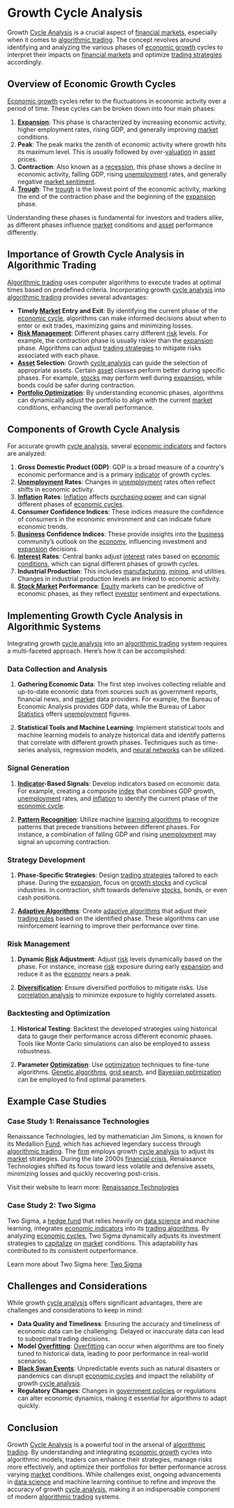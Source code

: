 # Growth Cycle Analysis

Growth [Cycle Analysis](../c/cycle_analysis.md) is a crucial aspect of [financial markets](../f/financial_market.md), especially when it comes to [algorithmic trading](../a/algorithmic_trading.md). The concept revolves around identifying and analyzing the various phases of [economic growth](../e/economic_growth.md) cycles to interpret their impacts on [financial markets](../f/financial_market.md) and optimize [trading strategies](../t/trading_strategies.md) accordingly.

## Overview of Economic Growth Cycles

[Economic growth](../e/economic_growth.md) cycles refer to the fluctuations in economic activity over a period of time. These cycles can be broken down into four main phases:

1. **[Expansion](../e/expansion.md)**: This phase is characterized by increasing economic activity, higher employment rates, rising GDP, and generally improving [market](../m/market.md) conditions.
2. **Peak**: The peak marks the zenith of economic activity where growth hits its maximum level. This is usually followed by over-[valuation](../v/valuation.md) in [asset](../a/asset.md) prices.
3. **Contraction**: Also known as a [recession](../r/recession.md), this phase shows a decline in economic activity, falling GDP, rising [unemployment](../u/unemployment.md) rates, and generally negative [market sentiment](../m/market_sentiment.md).
4. **[Trough](../t/trough.md)**: The [trough](../t/trough.md) is the lowest point of the economic activity, marking the end of the contraction phase and the beginning of the [expansion](../e/expansion.md) phase.

Understanding these phases is fundamental for investors and traders alike, as different phases influence [market](../m/market.md) conditions and [asset](../a/asset.md) performance differently.

## Importance of Growth Cycle Analysis in Algorithmic Trading

[Algorithmic trading](../a/algorithmic_trading.md) uses computer algorithms to execute trades at optimal times based on predefined criteria. Incorporating growth [cycle analysis](../c/cycle_analysis.md) into [algorithmic trading](../a/algorithmic_trading.md) provides several advantages:

- **Timely [Market](../m/market.md) Entry and Exit**: By identifying the current phase of the [economic cycle](../e/economic_cycle.md), algorithms can make informed decisions about when to enter or exit trades, maximizing gains and minimizing losses.
- **[Risk Management](../r/risk_management.md)**: Different phases carry different [risk](../r/risk.md) levels. For example, the contraction phase is usually riskier than the [expansion](../e/expansion.md) phase. Algorithms can adjust [trading strategies](../t/trading_strategies.md) to mitigate risks associated with each phase.
- **[Asset](../a/asset.md) Selection**: Growth [cycle analysis](../c/cycle_analysis.md) can guide the selection of appropriate assets. Certain [asset](../a/asset.md) classes perform better during specific phases. For example, [stocks](../s/stock.md) may perform well during [expansion](../e/expansion.md), while bonds could be safer during contraction.
- **[Portfolio Optimization](../p/portfolio_optimization.md)**: By understanding economic phases, algorithms can dynamically adjust the portfolio to align with the current [market](../m/market.md) conditions, enhancing the overall performance.

## Components of Growth Cycle Analysis

For accurate growth [cycle analysis](../c/cycle_analysis.md), several [economic indicators](../e/economic_indicators.md) and factors are analyzed:

1. **Gross Domestic Product (GDP)**: GDP is a broad measure of a country's economic performance and is a primary [indicator](../i/indicator.md) of growth cycles.
2. **[Unemployment](../u/unemployment.md) Rates**: Changes in [unemployment](../u/unemployment.md) rates often reflect shifts in economic activity.
3. **[Inflation](../i/inflation.md) Rates**: [Inflation](../i/inflation.md) affects [purchasing power](../p/purchasing_power.md) and can signal different phases of [economic cycles](../e/economic_cycles.md).
4. **Consumer Confidence Indices**: These indices measure the confidence of consumers in the economic environment and can indicate future economic trends.
5. **[Business](../b/business.md) Confidence Indices**: These provide insights into the [business](../b/business.md) community’s outlook on the [economy](../e/economy.md), influencing investment and [expansion](../e/expansion.md) decisions.
6. **[Interest](../i/interest.md) Rates**: Central banks adjust [interest](../i/interest.md) rates based on [economic conditions](../e/economic_conditions.md), which can signal different phases of growth cycles.
7. **Industrial Production**: This includes [manufacturing](../m/manufacturing.md), [mining](../m/mining.md), and utilities. Changes in industrial production levels are linked to economic activity.
8. **[Stock Market](../s/stock_market.md) Performance**: [Equity](../e/equity.md) markets can be predictive of economic phases, as they reflect [investor](../i/investor.md) sentiment and expectations.

## Implementing Growth Cycle Analysis in Algorithmic Systems

Integrating growth [cycle analysis](../c/cycle_analysis.md) into an [algorithmic trading](../a/algorithmic_trading.md) system requires a multi-faceted approach. Here’s how it can be accomplished:

### Data Collection and Analysis

1. **Gathering Economic Data**: The first step involves collecting reliable and up-to-date economic data from sources such as government reports, financial news, and [market](../m/market.md) data providers. For example, the Bureau of Economic Analysis provides GDP data, while the Bureau of Labor [Statistics](../s/statistics.md) offers [unemployment](../u/unemployment.md) figures.

2. **Statistical Tools and Machine Learning**: Implement statistical tools and machine learning models to analyze historical data and identify patterns that correlate with different growth phases. Techniques such as time-series analysis, regression models, and [neural networks](../n/neural_networks_in_trading.md) can be utilized.

### Signal Generation

1. **[Indicator](../i/indicator.md)-Based Signals**: Develop indicators based on economic data. For example, creating a composite [index](../i/index_instrument.md) that combines GDP growth, [unemployment](../u/unemployment.md) rates, and [inflation](../i/inflation.md) to identify the current phase of the [economic cycle](../e/economic_cycle.md).
   
2. **[Pattern Recognition](../p/pattern_recognition.md)**: Utilize machine [learning algorithms](../l/learning_algorithms_in_trading.md) to recognize patterns that precede transitions between different phases. For instance, a combination of falling GDP and rising [unemployment](../u/unemployment.md) may signal an upcoming contraction.

### Strategy Development

1. **Phase-Specific Strategies**: Design [trading strategies](../t/trading_strategies.md) tailored to each phase. During the [expansion](../e/expansion.md), focus on [growth stocks](../g/growth_stocks.md) and cyclical industries. In contraction, shift towards defensive [stocks](../s/stock.md), bonds, or even cash positions.

2. **[Adaptive Algorithms](../a/adaptive_algorithms.md)**: Create [adaptive algorithms](../a/adaptive_algorithms.md) that adjust their [trading rules](../t/trading_rules.md) based on the identified phase. These algorithms can use reinforcement learning to improve their performance over time.

### Risk Management

1. **Dynamic [Risk](../r/risk.md) Adjustment**: Adjust [risk](../r/risk.md) levels dynamically based on the phase. For instance, increase [risk](../r/risk.md) exposure during early [expansion](../e/expansion.md) and reduce it as the [economy](../e/economy.md) nears a peak.
   
2. **[Diversification](../d/diversification.md)**: Ensure diversified portfolios to mitigate risks. Use [correlation analysis](../c/correlation_analysis.md) to minimize exposure to highly correlated assets.

### Backtesting and Optimization

1. **Historical Testing**: Backtest the developed strategies using historical data to gauge their performance across different economic phases. Tools like Monte Carlo simulations can also be employed to assess robustness.
   
2. **Parameter [Optimization](../o/optimization.md)**: Use [optimization](../o/optimization.md) techniques to fine-tune algorithms. [Genetic algorithms](../g/genetic_algorithms_in_trading.md), [grid search](../g/grid_search_in_trading.md), and [Bayesian optimization](../b/bayesian_optimization.md) can be employed to find optimal parameters.

## Example Case Studies

### Case Study 1: Renaissance Technologies

Renaissance Technologies, led by mathematician Jim Simons, is known for its Medallion [Fund](../f/fund.md), which has achieved legendary success through [algorithmic trading](../a/algorithmic_trading.md). The [firm](../f/firm.md) employs growth [cycle analysis](../c/cycle_analysis.md) to adjust its [market](../m/market.md) strategies. During the late 2000s [financial crisis](../f/financial_crisis.md), Renaissance Technologies shifted its focus toward less volatile and defensive assets, minimizing losses and quickly recovering post-crisis.

Visit their website to learn more: [Renaissance Technologies](https://www.rentec.com/)

### Case Study 2: Two Sigma

Two Sigma, a [hedge fund](../h/hedge_fund.md) that relies heavily on [data science](../d/data_science_in_trading.md) and machine learning, integrates [economic indicators](../e/economic_indicators.md) into its [trading algorithms](../t/trading_algorithms.md). By analyzing [economic cycles](../e/economic_cycles.md), Two Sigma dynamically adjusts its investment strategies to [capitalize](../c/capitalize.md) on [market](../m/market.md) conditions. This adaptability has contributed to its consistent outperformance.

Learn more about Two Sigma here: [Two Sigma](https://www.twosigma.com/)

## Challenges and Considerations

While growth [cycle analysis](../c/cycle_analysis.md) offers significant advantages, there are challenges and considerations to keep in mind:

- **Data Quality and Timeliness**: Ensuring the accuracy and timeliness of economic data can be challenging. Delayed or inaccurate data can lead to suboptimal trading decisions.
- **Model [Overfitting](../o/overfitting.md)**: [Overfitting](../o/overfitting.md) can occur when algorithms are too finely tuned to historical data, leading to poor performance in real-world scenarios.
- **[Black Swan Events](../b/black_swan_events.md)**: Unpredictable events such as natural disasters or pandemics can disrupt [economic cycles](../e/economic_cycles.md) and impact the reliability of growth [cycle analysis](../c/cycle_analysis.md).
- **Regulatory Changes**: Changes in [government policies](../g/government_policies_in_trading.md) or regulations can alter economic dynamics, making it essential for algorithms to adapt quickly.

## Conclusion

Growth [Cycle Analysis](../c/cycle_analysis.md) is a powerful tool in the arsenal of [algorithmic trading](../a/algorithmic_trading.md). By understanding and integrating [economic growth](../e/economic_growth.md) cycles into algorithmic models, traders can enhance their strategies, manage risks more effectively, and optimize their portfolios for better performance across varying [market](../m/market.md) conditions. While challenges exist, ongoing advancements in [data science](../d/data_science_in_trading.md) and machine learning continue to refine and improve the accuracy of growth [cycle analysis](../c/cycle_analysis.md), making it an indispensable component of modern [algorithmic trading](../a/algorithmic_trading.md) systems.
